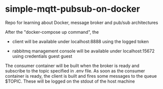 # simple-mqtt-pubsub-on-docker
Repo for learning about Docker, message broker and pub/sub architectures

After the "docker-compose up command", the 

- client will be available under localhost:8888 using the logged token

- rabbitmq management console will be available under localhost:15672 using credentials guest guest

The consumer container will be built when the broker is ready and subscribe to the topic specified in .env file. As soon as the consumer container is ready, the client is built and fires some messages to the queue $TOPIC. These will be logged on the stdout of the host machine
